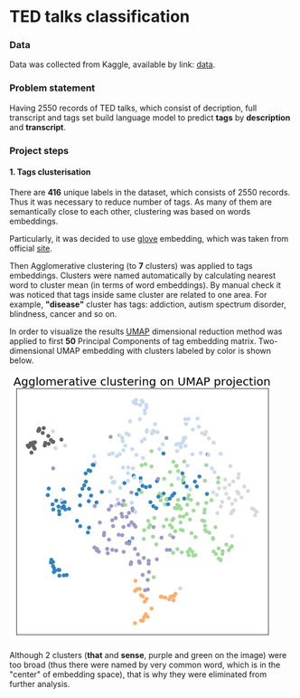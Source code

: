 # TED talks classification

### Data
Data was collected from Kaggle, available by link: [data](https://www.kaggle.com/rounakbanik/ted-talks).

### Problem statement
Having 2550 records of TED talks, which consist of decription, full transcript and tags set build language model to predict 
**tags** by **description** and **transcript**.

### Project steps

#### 1. Tags clusterisation
There are **416** unique labels in the dataset, which consists of 2550 records. 
Thus it was necessary to reduce number of tags. As many of them are semantically close to each other, 
clustering was based on words embeddings.

Particularly, it was decided to use [glove](http://nlp.stanford.edu/data/glove.6B.zip) embedding,
which was taken from official [site](https://nlp.stanford.edu/projects/glove/).

Then Agglomerative clustering (to **7** clusters) was applied to tags embeddings. Clusters were named automatically by calculating nearest word to cluster mean (in terms of word embeddings). By manual check it was noticed that tags inside same cluster are related to one area. For example, __"disease"__ cluster has tags: addiction, autism spectrum disorder, blindness, cancer and so on.

In order to visualize the results [UMAP](https://arxiv.org/abs/1802.03426) dimensional reduction method was applied
to first **50** Principal Components of tag embedding matrix. Two-dimensional UMAP embedding with clusters labeled by color is shown below.

![clustering image](img/clustering.png)

Although 2 clusters (__that__ and __sense__, purple and green on the image) were too broad (thus there were named by very common word, which is in the "center" of embedding space), that is why they were eliminated from further analysis. 
